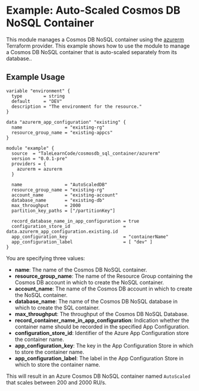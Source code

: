 # Example: Auto-Scaled Cosmos DB NoSQL Container

This module manages a Cosmos DB NoSQL container using the [azurerm](https://registry.terraform.io/providers/hashicorp/azurerm/latest) Terraform provider.  This example shows how to use the module to manage a Cosmos DB NoSQL container that is auto-scaled separately from its database..

## Example Usage

```hcl
variable "environment" {
  type        = string
  default     = "DEV"
  description = "The environment for the resource."
}

data "azurerm_app_configuration" "existing" {
  name                = "existing-rg"
  resource_group_name = "existing-appcs"
}

module "example" {
  source  = "TaleLearnCode/cosmosdb_sql_container/azurerm"
  version = "0.0.1-pre"
  providers = {
    azurerm = azurerm
  }

  name                = "AutoScaledDB"
  resource_group_name = "existing-rg"
  account_name        = "existing-account"
  database_name       = "existing-db"
  max_throughput      = 2000
  partition_key_paths = ["/partitionKey"]

  record_database_name_in_app_configuration = true
  configuration_store_id                    = data.azurerm_app_configuration.existing.id
  app_configuration_key                     = "containerName"
  app_configuration_label                   = [ "dev" ]
}
```

You are specifying three values:

- **name**: The name of the Cosmos DB NoSQL container.
- **resource_group_name**: The name of the Resource Group containing the Cosmos DB account in which to create the NoSQL container.
- **account_name**: The name of the Cosmos DB account in which to create the NoSQL container.
- **database_name**: The name of the Cosmos DB NoSQL database in which to create the SQL container.
- **max_throughput**: The throughput of the Cosmos DB NoSQL Database.
- **record_container_name_in_app_configuration**: Indication whether the container name should be recorded in the specified App Configuration.
- **configuration_store_id**: Identifier of the Azure App Configuration store the container name.
- **app_configuration_key**: The key in the App Configuration Store in which to store the container name.
- **app_configuration_label**: The label in the App Configuration Store in which to store the container name.

This will result in an Azure Cosmos DB NoSQL container named `AutoScaled` that scales between 200 and 2000 RU/s.